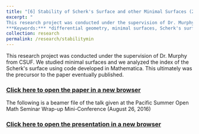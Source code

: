 ```yaml
---
title: "[6] Stability of Scherk's Surface and other Minimal Surfaces (2016)"
excerpt: "
This research project was conducted under the supervision of Dr. Murphy from CSUF. We studied minimal surfaces and we analyzed the index of the Scherk's surface. <br>
***Keywords:*** *differential geometry, minimal surfaces, Scherk's surface, 2nd order area variation, math, graduate*" #add this to add an image inside the "" <br/><img src='R001_padic/500x300.png'>
collection: research
permalink: /research/stabilitymin
---
```


This research project was conducted under the supervision of Dr. Murphy from CSUF. We studied minimal surfaces and we analyzed the index of the Scherk's surface using code developed in Mathematica. This ultimately was the precursor to the paper eventually published.

### [Click here to open the paper in a new browser](R006_stability_mins/Minimal_Surfaces.pdf)
<object data="R006_stability_mins/Minimal_Surfaces.pdf#view=fitH" width="1000" height="1000" type='application/pdf'></object>

The following is a beamer file of the talk given at the Pacific Summer Open Math Seminar Wrap-up Mini-Conference (August 26, 2016)

### [Click here to open the presentation in a new browser](R006_stability_mins/Minimal_Surfaces_Presentation.pdf)
<object data="R006_stability_mins/Minimal_Surfaces_Presentation.pdf#view=fitH" width="1000" height="1000" type='application/pdf'></object>

